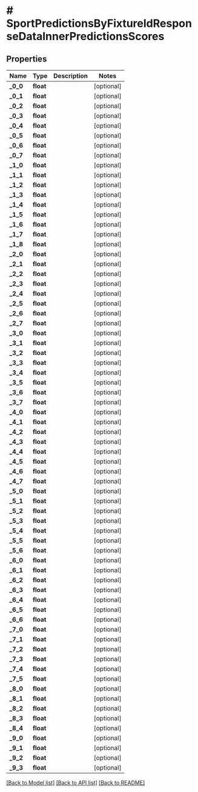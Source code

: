 # # SportPredictionsByFixtureIdResponseDataInnerPredictionsScores

## Properties

Name | Type | Description | Notes
------------ | ------------- | ------------- | -------------
**_0_0** | **float** |  | [optional]
**_0_1** | **float** |  | [optional]
**_0_2** | **float** |  | [optional]
**_0_3** | **float** |  | [optional]
**_0_4** | **float** |  | [optional]
**_0_5** | **float** |  | [optional]
**_0_6** | **float** |  | [optional]
**_0_7** | **float** |  | [optional]
**_1_0** | **float** |  | [optional]
**_1_1** | **float** |  | [optional]
**_1_2** | **float** |  | [optional]
**_1_3** | **float** |  | [optional]
**_1_4** | **float** |  | [optional]
**_1_5** | **float** |  | [optional]
**_1_6** | **float** |  | [optional]
**_1_7** | **float** |  | [optional]
**_1_8** | **float** |  | [optional]
**_2_0** | **float** |  | [optional]
**_2_1** | **float** |  | [optional]
**_2_2** | **float** |  | [optional]
**_2_3** | **float** |  | [optional]
**_2_4** | **float** |  | [optional]
**_2_5** | **float** |  | [optional]
**_2_6** | **float** |  | [optional]
**_2_7** | **float** |  | [optional]
**_3_0** | **float** |  | [optional]
**_3_1** | **float** |  | [optional]
**_3_2** | **float** |  | [optional]
**_3_3** | **float** |  | [optional]
**_3_4** | **float** |  | [optional]
**_3_5** | **float** |  | [optional]
**_3_6** | **float** |  | [optional]
**_3_7** | **float** |  | [optional]
**_4_0** | **float** |  | [optional]
**_4_1** | **float** |  | [optional]
**_4_2** | **float** |  | [optional]
**_4_3** | **float** |  | [optional]
**_4_4** | **float** |  | [optional]
**_4_5** | **float** |  | [optional]
**_4_6** | **float** |  | [optional]
**_4_7** | **float** |  | [optional]
**_5_0** | **float** |  | [optional]
**_5_1** | **float** |  | [optional]
**_5_2** | **float** |  | [optional]
**_5_3** | **float** |  | [optional]
**_5_4** | **float** |  | [optional]
**_5_5** | **float** |  | [optional]
**_5_6** | **float** |  | [optional]
**_6_0** | **float** |  | [optional]
**_6_1** | **float** |  | [optional]
**_6_2** | **float** |  | [optional]
**_6_3** | **float** |  | [optional]
**_6_4** | **float** |  | [optional]
**_6_5** | **float** |  | [optional]
**_6_6** | **float** |  | [optional]
**_7_0** | **float** |  | [optional]
**_7_1** | **float** |  | [optional]
**_7_2** | **float** |  | [optional]
**_7_3** | **float** |  | [optional]
**_7_4** | **float** |  | [optional]
**_7_5** | **float** |  | [optional]
**_8_0** | **float** |  | [optional]
**_8_1** | **float** |  | [optional]
**_8_2** | **float** |  | [optional]
**_8_3** | **float** |  | [optional]
**_8_4** | **float** |  | [optional]
**_9_0** | **float** |  | [optional]
**_9_1** | **float** |  | [optional]
**_9_2** | **float** |  | [optional]
**_9_3** | **float** |  | [optional]

[[Back to Model list]](../../README.md#models) [[Back to API list]](../../README.md#endpoints) [[Back to README]](../../README.md)
